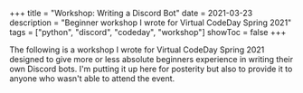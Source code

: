 +++
title = "Workshop: Writing a Discord Bot"
date = 2021-03-23
description = "Beginner workshop I wrote for Virtual CodeDay Spring 2021"
tags = ["python", "discord", "codeday", "workshop"]
showToc = false
+++


The following is a workshop I wrote for Virtual CodeDay Spring 2021 designed to give more or less absolute beginners experience in writing their own Discord bots. I'm putting it up here for posterity but also to provide it to anyone who wasn't able to attend the event.
<!--more-->
